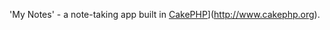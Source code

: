 'My Notes' - a note-taking app built in [CakePHP](http://cakephp.org/img/cake-logo.png)](http://www.cakephp.org).
